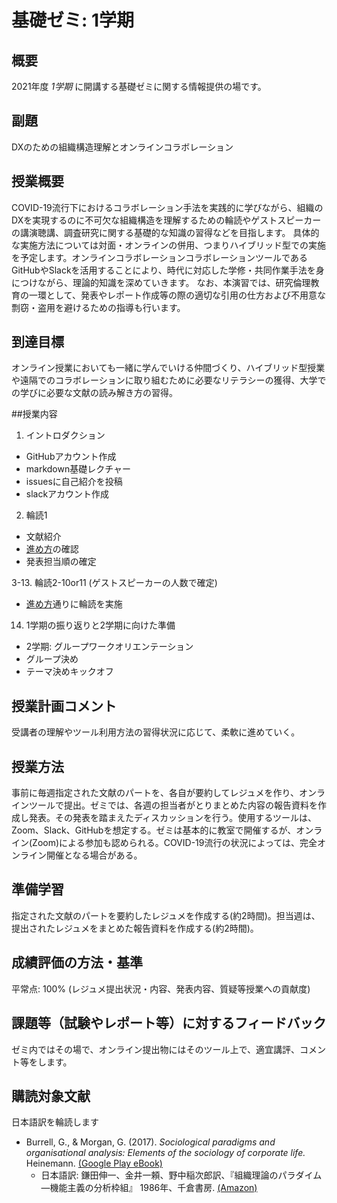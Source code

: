 # 基礎ゼミ: 1学期
## 概要
2021年度 _1学期_ に開講する基礎ゼミに関する情報提供の場です。

## 副題
DXのための組織構造理解とオンラインコラボレーション

## 授業概要
COVID-19流行下におけるコラボレーション手法を実践的に学びながら、組織のDXを実現するのに不可欠な組織構造を理解するための輪読やゲストスピーカーの講演聴講、調査研究に関する基礎的な知識の習得などを目指します。
具体的な実施方法については対面・オンラインの併用、つまりハイブリッド型での実施を予定します。オンラインコラボレーションコラボレーションツールであるGitHubやSlackを活用することにより、時代に対応した学修・共同作業手法を身につけながら、理論的知識を深めていきます。
なお、本演習では、研究倫理教育の一環として、発表やレポート作成等の際の適切な引用の仕方および不用意な剽窃・盗用を避けるための指導も行います。

## 到達目標
オンライン授業においても一緒に学んでいける仲間づくり、ハイブリッド型授業や遠隔でのコラボレーションに取り組むために必要なリテラシーの獲得、大学での学びに必要な文献の読み解き方の習得。

##授業内容
1. イントロダクション
  - GitHubアカウント作成
  - markdown基礎レクチャー
  - issuesに自己紹介を投稿
  - slackアカウント作成  

2. 輪読1
  - 文献紹介
  - [進め方](https://github.com/icat-lab/icat_lab/blob/master/literature_review.md)の確認
  - 発表担当順の確定   

3-13. 輪読2-10or11 (ゲストスピーカーの人数で確定)
  - [進め方](https://github.com/icat-lab/icat_lab/blob/master/literature_review.md)通りに輪読を実施

14. 1学期の振り返りと2学期に向けた準備
  - 2学期: グループワークオリエンテーション
  - グループ決め
  - テーマ決めキックオフ

## 授業計画コメント
受講者の理解やツール利用方法の習得状況に応じて、柔軟に進めていく。

## 授業方法
事前に毎週指定された文献のパートを、各自が要約してレジュメを作り、オンラインツールで提出。ゼミでは、各週の担当者がとりまとめた内容の報告資料を作成し発表。その発表を踏まえたディスカッションを行う。使用するツールは、Zoom、Slack、GitHubを想定する。ゼミは基本的に教室で開催するが、オンライン(Zoom)による参加も認められる。COVID-19流行の状況によっては、完全オンライン開催となる場合がある。

## 準備学習
指定された文献のパートを要約したレジュメを作成する(約2時間)。担当週は、提出されたレジュメをまとめた報告資料を作成する(約2時間)。

## 成績評価の方法・基準
平常点: 100% (レジュメ提出状況・内容、発表内容、質疑等授業への貢献度)

## 課題等（試験やレポート等）に対するフィードバック
ゼミ内ではその場で、オンライン提出物にはそのツール上で、適宜講評、コメント等をします。

## 購読対象文献
日本語訳を輪読します
- Burrell, G., & Morgan, G. (2017). *Sociological paradigms and organisational analysis: Elements of the sociology of corporate life.* Heinemann. [(Google Play eBook)](https://play.google.com/store/books/details?id=8UtBDgAAQBAJ)
  - 日本語訳: 鎌田伸一、金井一頼、野中稲次郎訳、『組織理論のパラダイム―機能主義の分析枠組』 1986年、千倉書房. [(Amazon)](https://www.amazon.co.jp/dp/4805105364)
